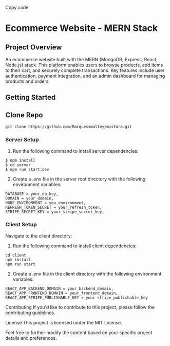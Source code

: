 
Copy code
# Ecommerce Website - MERN Stack

## Project Overview

An ecommerce website built with the MERN (MongoDB, Express, React, Node.js) stack. This platform enables users to browse products, add items to their cart, and securely complete transactions. Key features include user authentication, payment integration, and an admin dashboard for managing products and orders.

## Getting Started

## Clone Repo
```
git clone https://github.com/Marquessmalley/mistore.git
```

### Server Setup

1. Run the following command to install server dependencies:
```
$ npm install
$ cd server
$ npm run start:dev
```

2. Create a .env file in the server root directory with the following environment variables:
```
DATABASE = your_db_key,
DOMAIN = your_domain,
NODE_ENVIRONMENT = you_environment,
REFRESH_TOKEN_SECRET = your_refresh_token,
STRIPE_SECRET_KEY = your_stripe_secret_key,
```

### Client Setup

Navigate to the client directory:

1. Run the following command to install client dependencies:
```
cd client
npm install
npm run start
```
 
2. Create a .env file in the client directory with the following environment variables:
```
REACT_APP_BACKEND_DOMAIN = your_backend_domain, 
REACT_APP_FRONTEND_DOMAIN = your_frontend_domain, 
REACT_APP_STRIPE_PUBLISHABLE_KEY = your stripe_publishable_key
```

Contributing
If you'd like to contribute to this project, please follow the contributing guidelines.

License
This project is licensed under the MIT License.


Feel free to further modify the content based on your specific project details and preferences.





